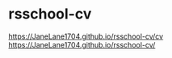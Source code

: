 # rsschool-cv

https://JaneLane1704.github.io/rsschool-cv/cv
https://JaneLane1704.github.io/rsschool-cv/
